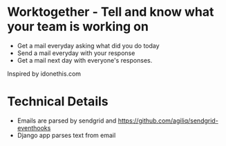 Worktogether - Tell and know what your team is working on
============================================================

* Get a mail everyday asking what did you do today
* Send a mail everyday with your response
* Get a mail next day with everyone's responses.

Inspired by idonethis.com

Technical Details
====================

* Emails are parsed by sendgrid and https://github.com/agiliq/sendgrid-eventhooks
* Django app parses text from email
